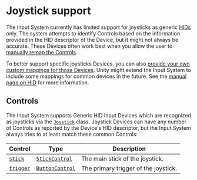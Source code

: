 # Joystick support

The Input System currently has limited support for joysticks as generic [HIDs](HID.md) only. The system attempts to identify Controls based on the information provided in the HID descriptor of the Device, but it might not always be accurate. These Devices often work best when you allow the user to [manually remap the Controls](HowDoI.md#create-a-ui-to-rebind-input-in-my-game).

To better support specific joysticks Devices, you can also [provide your own custom mappings for those Devices](HID.md#creating-a-custom-device-layout). Unity might extend the Input System to include some mappings for common devices in the future. See the [manual page on HID](HID.md) for more information.

## Controls

The Input System supports Generic HID Input Devices which are recognized as joysticks via the [`Joystick`](../api/UnityEngine.InputSystem.Joystick.html) class. Joystick Devices can have any number of Controls as reported by the Device's HID descriptor, but the Input System always tries to at least match these common Controls:

|Control|Type|Description|
|-------|----|-----------|
|[`stick`](../api/UnityEngine.InputSystem.Joystick.html#UnityEngine_InputSystem_Joystick_stick)|[`StickControl`](../api/UnityEngine.InputSystem.Controls.StickControl.html)|The main stick of the joystick.|
|[`trigger`](../api/UnityEngine.InputSystem.Joystick.html#UnityEngine_InputSystem_Joystick_trigger)|[`ButtonControl`](../api/UnityEngine.InputSystem.Controls.ButtonControl.html)|The primary trigger of the joystick.|
